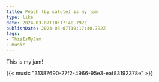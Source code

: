 ```yaml
---
title: Peach (by salute) is my jam
type: like
date: 2024-03-07T10:17:40.792Z
publishDate: 2024-03-07T10:17:40.792Z
tags:
- ThisIsMyJam
- music
---
```

This is my jam!

{{< music "31387690-27f2-4966-95e3-eaf83192378e" >}}
